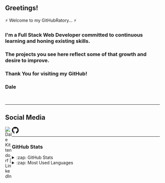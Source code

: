 ## Greetings! 

⚡ Welcome to my GitHubRatory... ⚡


### I'm a Full Stack Web Developer committed to continuous learning and honing existing skills.
### The projects you see here reflect some of that growth and desire to improve.
### 
### Thank You for visiting my GitHub!
### Dale

<br>

<!--
**drkittendorf/drkittendorf** is a ✨ _special_ ✨ repository because its `README.md` (this file) appears on your GitHub profile.

Here are some ideas to get you started:

- 🔭 I’m currently working on ...
- 🌱 I’m currently learning ...
- 👯 I’m looking to collaborate on ...
- 🤔 I’m looking for help with ...
- 💬 Ask me about ...
- 📫 How to reach me: ...[LinkedIn](https://www.linkedin.com/in/dalerkittendorf)
- 😄 Pronouns: ...He/Him
- ⚡ Fun fact: ...
-->

---

## Social Media
[<img align="left" alt="Dale Kittendorf | LinkedIn" width="22px" src="https://cdn.jsdelivr.net/npm/simple-icons@v3/icons/linkedin.svg" />][linkedin]
[<img align="left" alt="Dale Kittendorf" width="22px" src="https://raw.githubusercontent.com/github/explore/78df643247d429f6cc873026c0622819ad797942/topics/github/github.png" />][portfolio]

[linkedin]: https://www.linkedin.com/in/dalerkittendorf/
[portfolio]: https://github.com/drkittendorf

<br />

---

### GitHub Stats
<details>
  <summary>:zap: GitHub Stats</summary>
  <img align="left" alt="Dales's GitHub Stats" src="https://github-readme-stats.vercel.app/api?username=drkittendorf&show_icons=true&hide_border=true" />
</details>
<details>
  <summary>:zap: Most Used Languages</summary>
<img align="left" alt="Dale's GitHub Top Languages" src="https://github-readme-stats.vercel.app/api/top-langs/?username=drkittendorf" />
</details>



